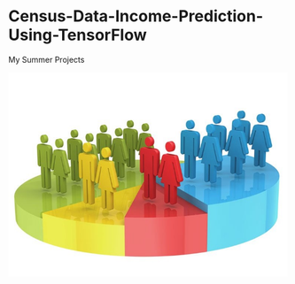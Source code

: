 # Census-Data-Income-Prediction-Using-TensorFlow
My Summer Projects

<p align="center"><img src="Data/census_pics1.jpg"></p>
